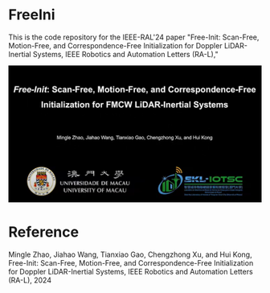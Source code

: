# FreeIni
This is the code repository for the IEEE-RAL'24 paper "Free-Init: Scan-Free, Motion-Free, and Correspondence-Free Initialization for Doppler LiDAR-Inertial Systems, IEEE Robotics and Automation Letters (RA-L),"

[![Free-Init: Scan-Free, Motion-Free, and Correspondence-Free Initialization for FMCW LiDAR-Inertial Systems](cover.jpg)](https://www.youtube.com/watch?v=rBsdQnX9pF4 "Free-Init: Scan-Free, Motion-Free, and Correspondence-Free Initialization for FMCW LiDAR-Inertial Systems")

# Reference
Mingle Zhao, Jiahao Wang, Tianxiao Gao, Chengzhong Xu, and Hui Kong,  Free-Init: Scan-Free, Motion-Free, and Correspondence-Free Initialization for Doppler LiDAR-Inertial Systems, IEEE Robotics and Automation Letters (RA-L), 2024

